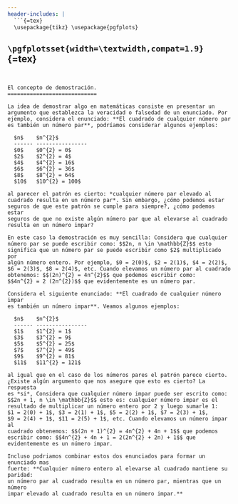 ```yaml
---
header-includes: |
  ```{=tex}
  \usepackage{tikz} \usepackage{pgfplots}
  ```
  `\pgfplotsset{width=\textwidth,compat=1.9}`{=tex}
---
```


El concepto de demostración.
============================

La idea de demostrar algo en matemáticas consiste en presentar un
argumento que establezca la veracidad o falsedad de un enunciado. Por
ejemplo, considera el enunciado: **El cuadrado de cualquier número par
es también un número par**, podríamos considerar algunos ejemplos:

  $n$    $n^{2}$
  ------ ----------------
  $0$    $0^{2} = 0$
  $2$    $2^{2} = 4$
  $4$    $4^{2} = 16$
  $6$    $6^{2} = 36$
  $8$    $8^{2} = 64$
  $10$   $10^{2} = 100$

al parecer el patrón es cierto: *cualquier número par elevado al
cuadrado resulta en un número par*. Sin embargo, ¿cómo podemos estar
seguros de que este patrón se cumple para siempre?, ¿cómo podemos estar
seguros de que no existe algún número par que al elevarse al cuadrado
resulta en un número impar?

En este caso la demostración es muy sencilla: Considera que cualquier
número par se puede escribir como: $$2n, n \in \mathbb{Z}$$ esto
significa que un número par se puede escribir como $2$ multiplicado por
algún número entero. Por ejemplo, $0 = 2(0)$, $2 = 2(1)$, $4 = 2(2)$,
$6 = 2(3)$, $8 = 2(4)$, etc. Cuando elevamos un número par al cuadrado
obtenemos: $$(2n)^{2} = 4n^{2}$$ que podemos escribir como:
$$4n^{2} = 2 (2n^{2})$$ que evidentemente es un número par.

Considera el siguiente enunciado: **El cuadrado de cualquier número impar
es también un número impar**. Veamos algunos ejemplos:

  $n$    $n^{2}$
  ------ ----------------
  $1$    $1^{2} = 1$
  $3$    $3^{2} = 9$
  $5$    $5^{2} = 25$
  $7$    $7^{2} = 49$
  $9$    $9^{2} = 81$
  $11$   $11^{2} = 121$

al igual que en el caso de los números pares el patrón parece cierto.
¿Existe algún argumento que nos asegure que esto es cierto? La respuesta
es *si*, Considera que cualquier número impar puede ser escrito como:
$$2n + 1, n \in \mathbb{Z}$$ esto es: cualquier número impar es el
resultado de multiplicar un número entero por 2 y luego sumarle 1:
$1 = 2(0) + 1$, $3 = 2(1) + 1$, $5 = 2(2) + 1$, $7 = 2(3) + 1$,
$9 = 2(4) + 1$, $11 = 2(5) + 1$, etc. Cuando elevamos un número impar al
cuadrado obtenemos: $$(2n + 1)^{2} = 4n^{2} + 4n + 1$$ que podemos
escribir como: $$4n^{2} + 4n + 1 = 2(2n^{2} + 2n) + 1$$ que
evidentemente es un número impar.

Incluso podriamos combinar estos dos enunciados para formar un enunciado mas
fuerte: **Cualquier número entero al elevarse al cuadrado mantiene su paridad:
un número par al cuadrado resulta en un número par, mientras que un número
impar elevado al cuadrado resulta en un número impar.**

